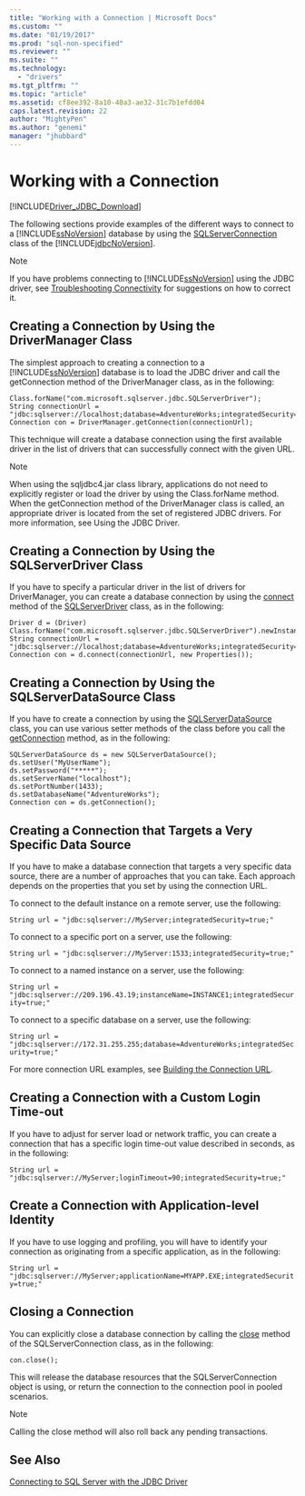```yaml
---
title: "Working with a Connection | Microsoft Docs"
ms.custom: ""
ms.date: "01/19/2017"
ms.prod: "sql-non-specified"
ms.reviewer: ""
ms.suite: ""
ms.technology: 
  - "drivers"
ms.tgt_pltfrm: ""
ms.topic: "article"
ms.assetid: cf8ee392-8a10-40a3-ae32-31c7b1efdd04
caps.latest.revision: 22
author: "MightyPen"
ms.author: "genemi"
manager: "jhubbard"
---
```

# Working with a Connection
[!INCLUDE[Driver_JDBC_Download](../../includes/driver_jdbc_download.md)]

  The following sections provide examples of the different ways to connect to a [!INCLUDE[ssNoVersion](../../includes/ssnoversion_md.md)] database by using the [SQLServerConnection](../../connect/jdbc/reference/sqlserverconnection-class.md) class of the [!INCLUDE[jdbcNoVersion](../../includes/jdbcnoversion_md.md)].  
  
> [!NOTE]  
>  If you have problems connecting to [!INCLUDE[ssNoVersion](../../includes/ssnoversion_md.md)] using the JDBC driver, see [Troubleshooting Connectivity](../../connect/jdbc/troubleshooting-connectivity.md) for suggestions on how to correct it.  
  
## Creating a Connection by Using the DriverManager Class  
 The simplest approach to creating a connection to a [!INCLUDE[ssNoVersion](../../includes/ssnoversion_md.md)] database is to load the JDBC driver and call the getConnection method of the DriverManager class, as in the following:  
  
```  
Class.forName("com.microsoft.sqlserver.jdbc.SQLServerDriver");  
String connectionUrl = "jdbc:sqlserver://localhost;database=AdventureWorks;integratedSecurity=true;"  
Connection con = DriverManager.getConnection(connectionUrl);  
```  
  
 This technique will create a database connection using the first available driver in the list of drivers that can successfully connect with the given URL.  
  
> [!NOTE]  
>  When using the sqljdbc4.jar class library, applications do not need to explicitly register or load the driver by using the Class.forName method. When the getConnection method of the DriverManager class is called, an appropriate driver is located from the set of registered JDBC drivers. For more information, see Using the JDBC Driver.  
  
## Creating a Connection by Using the SQLServerDriver Class  
 If you have to specify a particular driver in the list of drivers for DriverManager, you can create a database connection by using the [connect](../../connect/jdbc/reference/connect-method-sqlserverdriver.md) method of the [SQLServerDriver](../../connect/jdbc/reference/sqlserverdriver-class.md) class, as in the following:  
  
```  
Driver d = (Driver) Class.forName("com.microsoft.sqlserver.jdbc.SQLServerDriver").newInstance();  
String connectionUrl = "jdbc:sqlserver://localhost;database=AdventureWorks;integratedSecurity=true;"  
Connection con = d.connect(connectionUrl, new Properties());  
```  
  
## Creating a Connection by Using the SQLServerDataSource Class  
 If you have to create a connection by using the [SQLServerDataSource](../../connect/jdbc/reference/sqlserverdatasource-class.md) class, you can use various setter methods of the class before you call the [getConnection](../../connect/jdbc/reference/getconnection-method.md) method, as in the following:  
  
```  
SQLServerDataSource ds = new SQLServerDataSource();  
ds.setUser("MyUserName");  
ds.setPassword("*****");  
ds.setServerName("localhost");  
ds.setPortNumber(1433);   
ds.setDatabaseName("AdventureWorks");  
Connection con = ds.getConnection();  
```  
  
## Creating a Connection that Targets a Very Specific Data Source  
 If you have to make a database connection that targets a very specific data source, there are a number of approaches that you can take. Each approach depends on the properties that you set by using the connection URL.  
  
 To connect to the default instance on a remote server, use the following:  
  
 `String url = "jdbc:sqlserver://MyServer;integratedSecurity=true;"`  
  
 To connect to a specific port on a server, use the following:  
  
 `String url = "jdbc:sqlserver://MyServer:1533;integratedSecurity=true;"`  
  
 To connect to a named instance on a server, use the following:  
  
 `String url = "jdbc:sqlserver://209.196.43.19;instanceName=INSTANCE1;integratedSecurity=true;"`  
  
 To connect to a specific database on a server, use the following:  
  
 `String url = "jdbc:sqlserver://172.31.255.255;database=AdventureWorks;integratedSecurity=true;"`  
  
 For more connection URL examples, see [Building the Connection URL](../../connect/jdbc/building-the-connection-url.md).  
  
## Creating a Connection with a Custom Login Time-out  
 If you have to adjust for server load or network traffic, you can create a connection that has a specific login time-out value described in seconds, as in the following:  
  
 `String url = "jdbc:sqlserver://MyServer;loginTimeout=90;integratedSecurity=true;"`  
  
## Create a Connection with Application-level Identity  
 If you have to use logging and profiling, you will have to identify your connection as originating from a specific application, as in the following:  
  
 `String url = "jdbc:sqlserver://MyServer;applicationName=MYAPP.EXE;integratedSecurity=true;"`  
  
## Closing a Connection  
 You can explicitly close a database connection by calling the [close](../../connect/jdbc/reference/close-method-sqlserverconnection.md) method of the SQLServerConnection class, as in the following:  
  
 `con.close();`  
  
 This will release the database resources that the SQLServerConnection object is using, or return the connection to the connection pool in pooled scenarios.  
  
> [!NOTE]  
>  Calling the close method will also roll back any pending transactions.  
  
## See Also  
 [Connecting to SQL Server with the JDBC Driver](../../connect/jdbc/connecting-to-sql-server-with-the-jdbc-driver.md)  
  
  